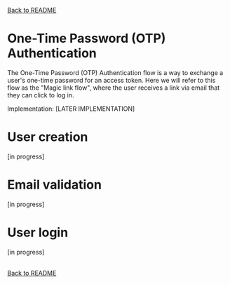 [Back to README](../../README.md)

# One-Time Password (OTP) Authentication

The One-Time Password (OTP) Authentication flow is a way to exchange a user's one-time password for an access token. Here we will refer to this flow as the "Magic link flow", where the user receives a link via email that they can click to log in.

Implementation: [LATER IMPLEMENTATION]

# User creation

[in progress]

# Email validation

[in progress]

# User login

[in progress]

<br/>[Back to README](../../README.md)